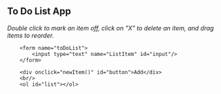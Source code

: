 <!DOCTYPE html>
<html>

<head>
	<meta charset="utf-8">
	<meta name="viewport" content="width=device-width">
	<title>Jillian's To Do List App</title>
	<link href="style.css" rel="stylesheet" type="text/css" />
</head>

<body>
	<div class="container">
		<h2>To Do List App</h2>
		<p><em> Double click to mark an item off, click on "X" to delete an item, and drag items to reorder.</em></p>

		<form name="toDoList">
			<input type="text" name="ListItem" id="input"/>
		</form>

		<div onclick="newItem()" id="button">Add</div>
		<br/>
		<ol id="list"></ol>
  </div>
  <script
  src="https://code.jquery.com/jquery-3.5.1.js"
  integrity="sha256-QWo7LDvxbWT2tbbQ97B53yJnYU3WhH/C8ycbRAkjPDc="
  crossorigin="anonymous"></script>
  <script
  src="https://code.jquery.com/ui/1.12.1/jquery-ui.js"
  integrity="sha256-T0Vest3yCU7pafRw9r+settMBX6JkKN06dqBnpQ8d30="
  crossorigin="anonymous"></script>
  <script src="script.js"></script>
  </body>
</html>
